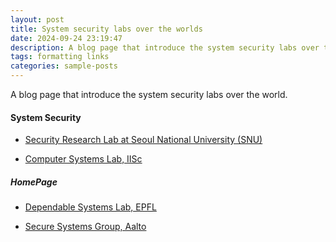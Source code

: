 ```yaml
---
layout: post
title: System security labs over the worlds
date: 2024-09-24 23:19:47
description: A blog page that introduce the system security labs over the world
tags: formatting links
categories: sample-posts
---
```


A blog page that introduce the system security labs over the world.

#### System Security

- [Security Research Lab at Seoul National University (SNU)](https://github.com/compsec-snu)

- [Computer Systems Lab, IISc](https://github.com/csl-iisc)

##### HomePage

- [Dependable Systems Lab, EPFL](https://dslab.epfl.ch/research/)

- [Secure Systems Group, Aalto](https://ssg.aalto.fi/)